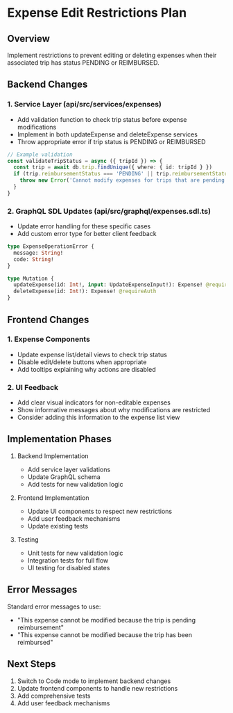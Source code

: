 # Expense Edit Restrictions Plan

## Overview
Implement restrictions to prevent editing or deleting expenses when their associated trip has status PENDING or REIMBURSED.

## Backend Changes

### 1. Service Layer (api/src/services/expenses)
- Add validation function to check trip status before expense modifications
- Implement in both updateExpense and deleteExpense services
- Throw appropriate error if trip status is PENDING or REIMBURSED

```typescript
// Example validation
const validateTripStatus = async ({ tripId }) => {
  const trip = await db.trip.findUnique({ where: { id: tripId } })
  if (trip.reimbursementStatus === 'PENDING' || trip.reimbursementStatus === 'REIMBURSED') {
    throw new Error('Cannot modify expenses for trips that are pending or reimbursed')
  }
}
```

### 2. GraphQL SDL Updates (api/src/graphql/expenses.sdl.ts)
- Update error handling for these specific cases
- Add custom error type for better client feedback

```graphql
type ExpenseOperationError {
  message: String!
  code: String!
}

type Mutation {
  updateExpense(id: Int!, input: UpdateExpenseInput!): Expense! @requireAuth
  deleteExpense(id: Int!): Expense! @requireAuth
}
```

## Frontend Changes

### 1. Expense Components
- Update expense list/detail views to check trip status
- Disable edit/delete buttons when appropriate
- Add tooltips explaining why actions are disabled

### 2. UI Feedback
- Add clear visual indicators for non-editable expenses
- Show informative messages about why modifications are restricted
- Consider adding this information to the expense list view

## Implementation Phases

1. Backend Implementation
   - Add service layer validations
   - Update GraphQL schema
   - Add tests for new validation logic

2. Frontend Implementation
   - Update UI components to respect new restrictions
   - Add user feedback mechanisms
   - Update existing tests

3. Testing
   - Unit tests for new validation logic
   - Integration tests for full flow
   - UI testing for disabled states

## Error Messages

Standard error messages to use:
- "This expense cannot be modified because the trip is pending reimbursement"
- "This expense cannot be modified because the trip has been reimbursed"

## Next Steps

1. Switch to Code mode to implement backend changes
2. Update frontend components to handle new restrictions
3. Add comprehensive tests
4. Add user feedback mechanisms
